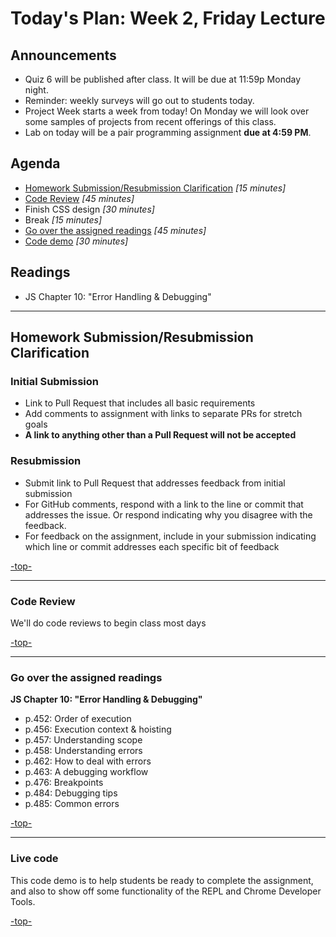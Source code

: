 <a id="top"></a>
# Today's Plan: Week 2, Friday Lecture

## Announcements
- Quiz 6 will be published after class. It will be due at 11:59p Monday night.
- Reminder: weekly surveys will go out to students today.
- Project Week starts a week from today! On Monday we will look over some samples of projects from recent offerings of this class.
- Lab on today will be a pair programming assignment **due at 4:59 PM**.

## Agenda
- [Homework Submission/Resubmission Clarification](#homework-process) *[15 minutes]*
- [Code Review](#codereview) *[45 minutes]*
- Finish CSS design *[30 minutes]*
- Break *[15 minutes]*
- [Go over the assigned readings](#readings) *[45 minutes]*
- [Code demo](#code) *[30 minutes]*

## Readings

- JS Chapter 10: "Error Handling & Debugging"

---

<a id="homework-process"></a>
## Homework Submission/Resubmission Clarification

### Initial Submission

- Link to Pull Request that includes all basic requirements
- Add comments to assignment with links to separate PRs for stretch goals
- **A link to anything other than a Pull Request will not be accepted**

### Resubmission

- Submit link to Pull Request that addresses feedback from initial submission
- For GitHub comments, respond with a link to the line or commit that addresses the issue. Or respond indicating why you disagree with the feedback.
- For feedback on the assignment, include in your submission indicating which line or commit addresses each specific bit of feedback

[-top-](#top)

---

<a id="codereview"></a>
### Code Review

We'll do code reviews to begin class most days

[-top-](#top)

---

<a id="readings"></a>
### Go over the assigned readings

**JS Chapter 10: "Error Handling & Debugging"**

- p.452: Order of execution
- p.456: Execution context & hoisting
- p.457: Understanding scope
- p.458: Understanding errors
- p.462: How to deal with errors
- p.463: A debugging workflow
- p.476: Breakpoints
- p.484: Debugging tips
- p.485: Common errors


[-top-](#top)

---

<a id="code"></a>
### Live code

This code demo is to help students be ready to complete the assignment, and also to show off some functionality of the REPL and Chrome Developer Tools.

[-top-](#top)

